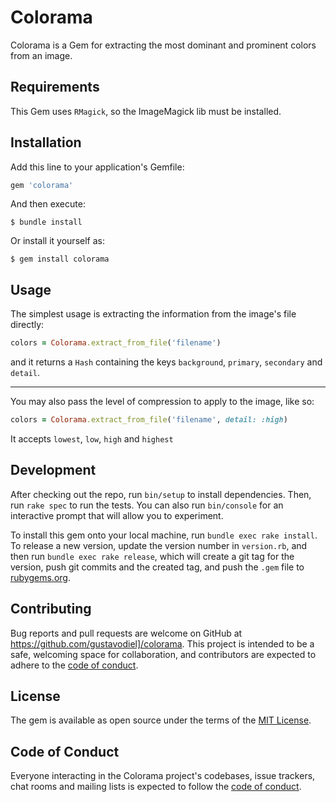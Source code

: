 # Colorama

Colorama is a Gem for extracting the most dominant and prominent colors from an image.

## Requirements

This Gem uses `RMagick`, so the ImageMagick lib must be installed.

## Installation

Add this line to your application's Gemfile:

```ruby
gem 'colorama'
```

And then execute:

    $ bundle install

Or install it yourself as:

    $ gem install colorama

## Usage

The simplest usage is extracting the information from the image's file directly:
```ruby
colors = Colorama.extract_from_file('filename')
```

and it returns a `Hash` containing the keys `background`, `primary`, `secondary` and `detail`.

---

You may also pass the level of compression to apply to the image, like so:
```ruby
colors = Colorama.extract_from_file('filename', detail: :high)
```

It accepts `lowest`, `low`, `high` and `highest`

## Development

After checking out the repo, run `bin/setup` to install dependencies. Then, run `rake spec` to run the tests. You can also run `bin/console` for an interactive prompt that will allow you to experiment.

To install this gem onto your local machine, run `bundle exec rake install`. To release a new version, update the version number in `version.rb`, and then run `bundle exec rake release`, which will create a git tag for the version, push git commits and the created tag, and push the `.gem` file to [rubygems.org](https://rubygems.org).

## Contributing

Bug reports and pull requests are welcome on GitHub at https://github.com/gustavodiel]/colorama. This project is intended to be a safe, welcoming space for collaboration, and contributors are expected to adhere to the [code of conduct](https://github.com/gustavodiel/colorama/blob/master/CODE_OF_CONDUCT.md).

## License

The gem is available as open source under the terms of the [MIT License](https://opensource.org/licenses/MIT).

## Code of Conduct

Everyone interacting in the Colorama project's codebases, issue trackers, chat rooms and mailing lists is expected to follow the [code of conduct](https://github.com/gustavodiel/colorama/blob/master/CODE_OF_CONDUCT.md).
